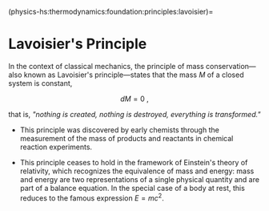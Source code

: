 (physics-hs:thermodynamics:foundation:principles:lavoisier)=
# Lavoisier's Principle

In the context of classical mechanics, the principle of mass conservation—also known as Lavoisier's principle—states that the mass $M$ of a closed system is constant,

$$d M = 0 \ ,$$

that is, *"nothing is created, nothing is destroyed, everything is transformed."*

- This principle was discovered by early chemists through the measurement of the mass of products and reactants in chemical reaction experiments.

- This principle ceases to hold in the framework of Einstein's theory of relativity, which recognizes the equivalence of mass and energy: mass and energy are two representations of a single physical quantity and are part of a balance equation. In the special case of a body at rest, this reduces to the famous expression $E = m c^2$.


